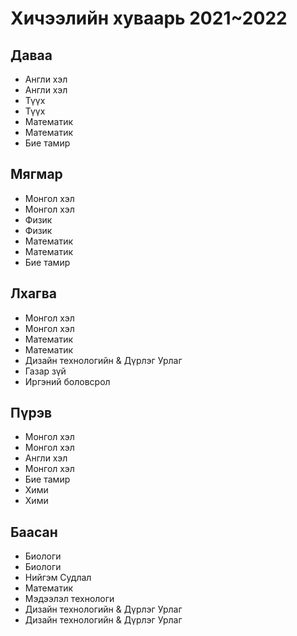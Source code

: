 # Хичээлийн хуваарь 2021~2022
## Даваа
* Англи хэл
* Англи хэл
* Түүх
* Түүх
* Математик
* Математик
* Бие тамир

## Мягмар
* Монгол хэл
* Монгол  хэл
* Физик
* Физик
* Математик
* Математик
* Бие тамир

## Лхагва
* Монгол хэл
* Монгол хэл
* Математик
* Математик
* Дизайн технологийн & Дүрлэг Урлаг
* Газар зүй
* Иргэний боловсрол

## Пүрэв
* Монгол хэл
* Монгол хэл
* Англи хэл
* Монгол хэл
* Бие тамир
* Хими
* Хими

## Баасан
* Биологи
* Биологи
* Нийгэм Судлал
* Математик
* Мэдээлэл технологи
* Дизайн технологийн & Дүрлэг Урлаг
* Дизайн технологийн & Дүрлэг Урлаг

